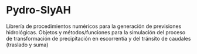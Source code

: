 # Pydro-SIyAH
Librería de procedimientos numéricos para la generación de previsiones hidrológicas. Objetos y métodos/funciones para la simulación del proceso de transformación de precipitación en escorrentía y del tránsito de caudales (traslado y suma) 
